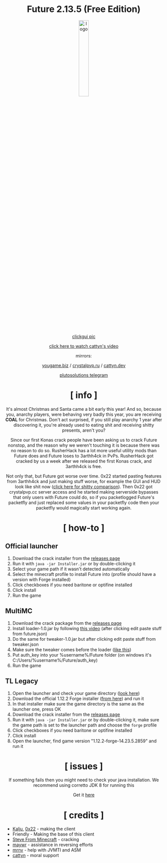 <div align="center">

# Future 2.13.5 (Free Edition)
  
<img src="https://crystalpvp.ru/future/logo.png" alt="logo" width="25%" />
<br> <br>
  
[clickgui pic](https://crystalpvp.ru/future/clickgui.png)
  
[click here to watch cattyn's video](https://www.youtube.com/watch?v=-wcOiZL6sXg)
  
mirrors:
  
[yougame.biz](https://yougame.biz/threads/277616) / [crystalpvp.ru](https://crystalpvp.ru/future) / [cattyn.dev](https://cattyn.dev/future)

[plutosolutions telegram](https://t.me/plutosolutions)
  
# [ info ]
  
It's almost Christmas and Santa came a bit early this year! And so, because you, anarchy players, were behaving very badly this year, you are receiving **COAL** for Christmas. Don't act surprised, if you still play anarchy 1 year after discovering it, you're already used to eating shit and receiving shitty presents, aren't you?

Since our first Konas crack people have been asking us to crack Future nonstop, and the reason why we weren't touching it is because there was no reason to do so.
RusherHack has a lot more useful utility mods than Future does and Future loses to 3arthh4ck in PvPs. RusherHack got cracked by us a week after we released the first Konas crack, and 3arthh4ck is free.
  
Not only that, but Future got worse over time. 0x22 started pasting features from 3arthh4ck and just making stuff worse, for example the GUI and HUD look like shit now ([click here for shitty comparison](https://crystalpvp.ru/future/comparison.png)). Then 0x22 got crystalpvp.cc server access and he started making serverside bypasses that only users with Future could do, so if you packetlogged Future's packetfly and just replaced some values in your packetfly code then your packetfly would magically start working again.

# [ how-to ]

</div>

## Official launcher

1. Download the crack installer from the [releases page](https://github.com/PlutoSolutions/Future/releases)
2. Run it with `java -jar Installer.jar` or by double-clicking it
3. Select your game path if it wasn't detected automatically
4. Select the minecraft profile to install Future into (profile should have a version with Forge installed)
5. Click checkboxes if you need baritone or optifine installed
6. Click install
7. Run the game

## MultiMC
1. Download the crack package from the [releases page](https://github.com/PlutoSolutions/Future/releases)
2. Install loader-1.0.jar by following [this video](https://youtu.be/-4XayCqZI1g?t=36) (after clicking edit paste stuff from future.json)
3. Do the same for tweaker-1.0.jar but after clicking edit paste stuff from tweaker.json
4. Make sure the tweaker comes before the loader ([like this](https://crystalpvp.ru/future/multimc.png))
5. Put auth_key into your %username%/Future folder (on windows it's C:/Users/%username%/Future/auth_key)
6. Run the game

## TL Legacy
1. Open the launcher and check your game directory ([look here](https://crystalpvp.ru/future/tlenglish.png))
2. Download the official 1.12.2 Forge installer ([from here](https://maven.minecraftforge.net/net/minecraftforge/forge/1.12.2-14.23.5.2859/forge-1.12.2-14.23.5.2859-installer.jar)) and run it
3. In that installer make sure the game directory is the same as the launcher one, press OK
4. Download the crack installer from the [releases page](https://github.com/PlutoSolutions/Future/releases)
5. Run it with `java -jar Installer.jar` or by double-clicking it, make sure the game path is set to the launcher path and choose the `forge` profile
6. Click checkboxes if you need baritone or optifine installed
7. Click install
8. Open the launcher, find game version "1.12.2-forge-14.23.5.2859" and run it

<div align="center">
  
# [ issues ]

If something fails then you might need to check your java installation. We recommend using corretto JDK 8 for running this

Get it [here](https://docs.aws.amazon.com/corretto/latest/corretto-8-ug/downloads-list.html)

# [ credits ]

</div>

+ [Kalju](https://github.com/pkalju), [0x22](https://github.com/0-x-2-2) - making the client
+ Friendly - Making the base of this client
+ [Steve From Minecraft](https://github.com/NUMBERONEMINECRAFTFAN) - cracking
+ [maywr](https://github.com/maywr) - assistance in reversing efforts
+ [mrnv](https://github.com/mr-nv) - help with JVMTI and ASM
+ [cattyn](https://github.com/cattyngmd) - moral support
